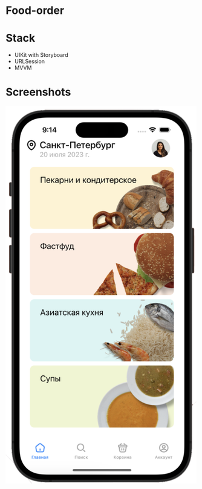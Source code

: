 # Food-order
# Stack

- UIKit with Storyboard
- URLSession
- MVVM

# Screenshots

![Image 1](https://github.com/Maxim-Zykin/Food-order/blob/main/food%201.png)

